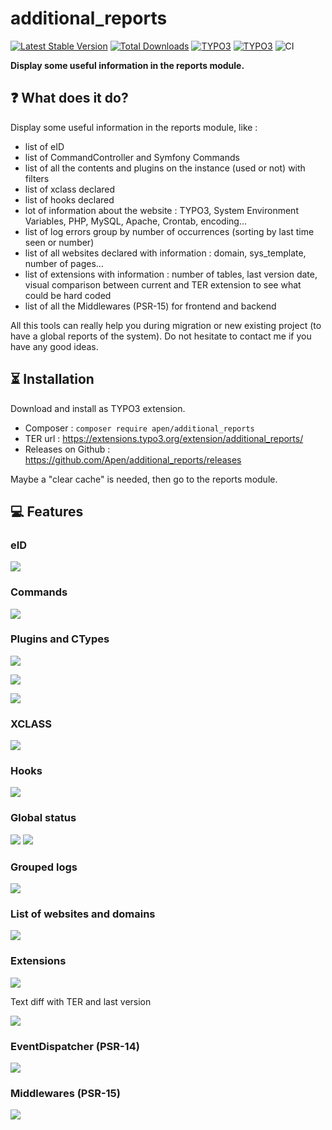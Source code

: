 # additional_reports

[![Latest Stable Version](https://img.shields.io/packagist/v/apen/additional_reports?label=version)](https://packagist.org/packages/apen/additional_reports)
[![Total Downloads](https://img.shields.io/packagist/dt/apen/additional_reports)](https://packagist.org/packages/apen/additional_reports)
[![TYPO3](https://img.shields.io/badge/TYPO3-11.5-orange.svg?style=flat-square)](https://get.typo3.org/version/11)
[![TYPO3](https://img.shields.io/badge/TYPO3-12.4-orange.svg?style=flat-square)](https://get.typo3.org/version/12)
![CI](https://github.com/Apen/additional_reports/workflows/CI/badge.svg)

**Display some useful information in the reports module.**

## ❓ What does it do?

Display some useful information in the reports module, like : 

* list of eID
* list of CommandController and Symfony Commands
* list of all the contents and plugins on the instance (used or not) with filters
* list of xclass declared
* list of hooks declared
* lot of information about the website : TYPO3, System Environment Variables, PHP, MySQL, Apache, Crontab, encoding...
* list of log errors group by number of occurrences (sorting by last time seen or number)
* list of all websites declared with information : domain, sys_template, number of pages...
* list of extensions with information : number of tables, last version date, visual comparison between current and TER extension to see what could be hard coded
* list of all the Middlewares (PSR-15) for frontend and backend

All this tools can really help you during migration or new existing project (to have a global reports of the system).
Do not hesitate to contact me if you have any good ideas.

## ⏳ Installation

Download and install as TYPO3 extension.

* Composer : `composer require apen/additional_reports`
* TER url : https://extensions.typo3.org/extension/additional_reports/
* Releases on Github : https://github.com/Apen/additional_reports/releases

Maybe a "clear cache" is needed, then go to the reports module.

## 💻 Features

### eID

![](https://raw.githubusercontent.com/Apen/additional_reports/master/Resources/Public/Images/eid.png)

### Commands

![](https://raw.githubusercontent.com/Apen/additional_reports/master/Resources/Public/Images/commands.png)

### Plugins and CTypes

![](https://raw.githubusercontent.com/Apen/additional_reports/master/Resources/Public/Images/plugins.png)

![](https://raw.githubusercontent.com/Apen/additional_reports/master/Resources/Public/Images/ctypes.png)

![](https://raw.githubusercontent.com/Apen/additional_reports/master/Resources/Public/Images/summary.png)

### XCLASS

![](https://raw.githubusercontent.com/Apen/additional_reports/master/Resources/Public/Images/xclass.png)

### Hooks

![](https://raw.githubusercontent.com/Apen/additional_reports/master/Resources/Public/Images/hooks.png)

### Global status

![](https://raw.githubusercontent.com/Apen/additional_reports/master/Resources/Public/Images/status1.png)
![](https://raw.githubusercontent.com/Apen/additional_reports/master/Resources/Public/Images/status2.png)

### Grouped logs

![](https://raw.githubusercontent.com/Apen/additional_reports/master/Resources/Public/Images/logs.png)

### List of websites and domains

![](https://raw.githubusercontent.com/Apen/additional_reports/master/Resources/Public/Images/websites.png)

### Extensions

![](https://raw.githubusercontent.com/Apen/additional_reports/master/Resources/Public/Images/extensions.png)

Text diff with TER and last version

![](https://raw.githubusercontent.com/Apen/additional_reports/master/Resources/Public/Images/extensions-diff.png)

### EventDispatcher (PSR-14)

![](https://raw.githubusercontent.com/Apen/additional_reports/master/Resources/Public/Images/eventdispatcher.png)

### Middlewares (PSR-15)

![](https://raw.githubusercontent.com/Apen/additional_reports/master/Resources/Public/Images/middlewares.png)
